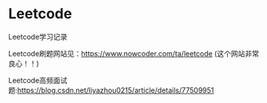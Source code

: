 # Leetcode
Leetcode学习记录

Leetcode刷题网站见：https://www.nowcoder.com/ta/leetcode (这个网站非常良心！！)

Leetcode高频面试题:https://blog.csdn.net/liyazhou0215/article/details/77509951
